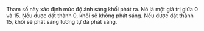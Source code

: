 Tham số này xác định mức độ ánh sáng khối phát ra. Nó là một giá trị giữa 0 và 15. Nếu được đặt thành 0, khối sẽ không phát sáng. Nếu được đặt thành 15, khối sẽ phát sáng tương tự đá phát sáng.